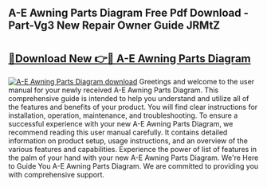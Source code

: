 ## A-E Awning Parts Diagram Free Pdf Download - Part-Vg3 New Repair Owner Guide JRMtZ

# <h2><a href="http://dfulff.blite.top/?on=A-E+Awning+Parts+Diagram">🔗Download New 👉🔴 A-E Awning Parts Diagram</a></h2>

[![A-E Awning Parts Diagram download](https://i.imgur.com/lujVjoI.png)](http://dfulff.blite.top/?on=A-E+Awning+Parts+Diagram)
Greetings and welcome to the user manual for your newly received A-E Awning Parts Diagram. This comprehensive guide is intended to help you understand and utilize all of the features and benefits of your product. You will find clear instructions for installation, operation, maintenance, and troubleshooting. To ensure a successful experience with your new A-E Awning Parts Diagram, we recommend reading this user manual carefully. It contains detailed information on product setup, usage instructions, and an overview of the various features and capabilities. Experience the power of list of features in the palm of your hand with your new A-E Awning Parts Diagram. We're Here to Guide You A-E Awning Parts Diagram. We are committed to providing you with comprehensive support.
